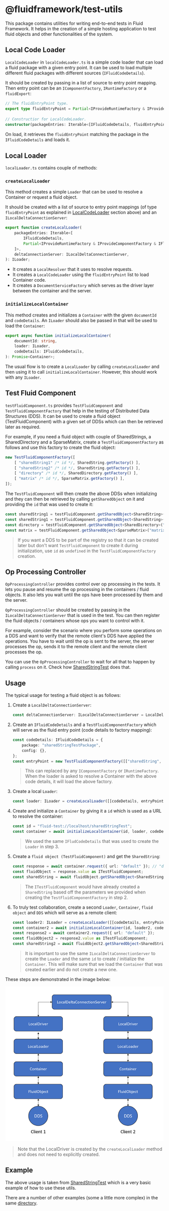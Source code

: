 # @fluidframework/test-utils

This package contains utilities for writing end-to-end tests in Fluid Framework. It helps in the creation of a simple hosting application to test fluid objects and other functionalities of the system.

## Local Code Loader

`LocalCodeLoader` in `localCodeLoader.ts` is a simple code loader that can load a fluid package with a given entry point. It can be used to load multiple different fluid packages with different sources (`IFluidCodeDetails`).

It should be created by passing in a list of source to entry point mapping. Then entry point can be an `IComponentFactory`, `IRuntimeFactory` or a `fluidExport`:
```typeScript
// The fluidEntryPoint type.
export type fluidEntryPoint = Partial<IProvideRuntimeFactory & IProvideComponentFactory & IFluidModule>;

// Constructior for LocalCodeLoader.
constructor(packageEntries: Iterable<[IFluidCodeDetails, fluidEntryPoint]>);
```
On load, it retrieves the `fluidEntryPoint` matching the package in the `IFluidCodeDetails` and loads it.

## Local Loader
`localLoader.ts` contains couple of methods:

### `createLocalLoader`

This method creates a simple `Loader` that can be used to resolve a Container or request a fluid object.

It should be created with a list of source to entry point mappings (of type `fluidEntryPoint` as explained in [LocalCodeLoader](#Local-Code-Loader) section above) and an `ILocalDeltaConnectionServer`:
```typeScript
export function createLocalLoader(
    packageEntries: Iterable<[
        IFluidCodeDetails,
        Partial<IProvideRuntimeFactory & IProvideComponentFactory & IFluidModule>
    ]>,
    deltaConnectionServer: ILocalDeltaConnectionServer,
): ILoader;
```

- It creates a `LocalResolver` that it uses to resolve requests.
- It creates a `LocalCodeLoader` using the `fluidEntryPoint` list to load Container code.
- It creates a `DocumentServiceFactory` which serves as the driver layer between the container and the server.

### `initializeLocalContainer`

This method creates and initializes a `Container` with the given `documentId` and `codeDetails`. An `ILoader` should also be passed in that will be used to load the `Container`:

```typeScript
export async function initializeLocalContainer(
    documentId: string,
    loader: ILoader,
    codeDetails: IFluidCodeDetails,
): Promise<Container>;
```

The usual flow is to create a `LocalLoader` by calling `createLocalLoader` and then using it to call `initializeLocalContainer`. However, this should work with any `ILoader`.

## Test Fluid Component

`testFluidComponent.ts` provides `TestFluidComponent` and `TestFluidComponentFactory` that help in the testing of Distributed Data Structures (DDS).
It can be used to create a fluid object (TestFluidComponent) with a given set of DDSs which can then be retrieved later as required.

For example, if you need a fluid object with couple of SharedStrings, a SharedDirectory and a SparseMatrix, create a `TestFluidComponentFactory` as follows and use this factory to create the fluid object:
```typeScript
new TestFluidComponentFactory([
    [ "sharedString1" /* id */, SharedString.getFactory() ],
    [ "sharedString2" /* id */, SharedString.getFactory() ],
    [ "directory" /* id */, SharedDirectory.getFactory() ],
    [ "matrix" /* id */, SparseMatrix.getFactory() ],
]);
```

The `TestFluidComponent` will then create the above DDSs when initializing and they can then be retrieved by calling `getSharedObject` on it and providing the `id` that was used to create it:
```typeScript
const sharedString1 = testFluidComponent.getSharedObject<SharedString>("sharedString1");
const sharedString1 = testFluidComponent.getSharedObject<SharedString>("sharedString2");
const directory = testFluidComponent.getSharedObject<SharedDirectory>("directory");
const matrix = testFluidComponent.getSharedObject<SparseMatrix>("matrix");
```

> If you want a DDS to be part of the registry so that it can be created later but don't want `TestFluidComponent` to create it during initialization, use `id` as `undefined` in the `TestFluidComponentFactory` creation.

## Op Processing Controller
`OpProcessingController` provides control over op processing in the tests. It lets you pause and resume the op processing in the containers / fluid objects. It also lets you wait until the ops have been processed by them and the server.

`OpProcessingController` should be created by passing in the `ILocalDeltaConnectionServer` that is used in the test. You can then register the fluid objects / containers whose ops you want to control with it.

For example, consider the scenario where you perform some operations on a DDS and want to verify that the remote client's DDS have applied the operations. You have to wait until the op is sent to the server, the server processes the op, sends it to the remote client and the remote client processes the op.

You can use the `OpProcessingController` to wait for all that to happen by calling `process` on it. Check how [SharedStringTest](..\end-to-end-tests\src\test\sharedStringEndToEndTests.spec.ts) does that.

## Usage

The typical usage for testing a fluid object is as follows:
1. Create a `LocalDeltaConnectionServer`:
    ```typescript
    const deltaConnectionServer: ILocalDeltaConnectionServer = LocalDeltaConnectionServer.create();
    ```

2. Create an `IFluidCodeDetails` and a `TestFluidComponentFactory` which will serve as the fluid entry point (code details to factory mapping):
    ```typescript
    const codeDetails: IFluidCodeDetails = {
        package: "sharedStringTestPackage",
        config: {},
    };
    const entryPoint = new TestFluidComponentFactory([["sharedString", SharedString.getFactory()]]);
    ```
    > This can replaced by any `IComponentFactory` or `IRuntimeFactory`. When the loader is asked to resolve a Container with the above code details, it will load the above factory.

3. Create a local `Loader`:
    ```typescript
    const loader: ILoader = createLocalLoader([[codeDetails, entryPoint]], deltaConnectionServer);
    ```

4. Create and initialize a `Container` by giving it a `id` which is used as a URL to resolve the container:
    ```typescript
    const id = "fluid-test://localhost/sharedStringTest";
    const container = await initializeLocalContainer(id, loader, codeDetails);
    ```
    > We used the same `IFludCodeDetails` that was used to create the `Loader` in step 3.

5. Create a `fluid object (TestFluidComponent)` and get the `SharedString`:
    ```typescript
    const response = await container.request({ url: "default" }); // "default" represent the default fluid object.
    const fluidObject = response.value as ITestFluidComponent;
    const sharedString = await fluidObject.getSharedObject<SharedString>("sharedString");
    ```
    > The `ITestFluidComponent` would have already created a `SharedString` based off the parameters we provided when creating the `TestFluidComponentFactory` in step 2.

6. To truly test collaboration, create a second `Loader`, `Container`, `fluid object` and `DDS` which will serve as a remote client:
    ```typescript
    const loader2: ILoader = createLocalLoader([[codeDetails, entryPoint]], deltaConnectionServer);
    const container2 = await initializeLocalContainer(id, loader2, codeDetails);
    const response2 = await container2.request({ url: "default" });
    const fluidObject2 = response2.value as ITestFluidComponent;
    const sharedString2 = await fluidObject2.getSharedObject<SharedString>("sharedString");
    ```
    > It is important to use the same `ILocalDeltaConnectionServer` to create the `Loader` and the same `id` to create / initialize the `Container`. This will make sure that we load the `Container` that was created earlier and do not create a new one.

These steps are demonstrated in the image below:

![Image 1](./end-to-end-tests.png)

> Note that the LocalDriver is created by the `createLocalLoader` method and does not need to explicitly created.

## Example
The above usage is taken from [SharedStringTest](..\end-to-end-tests\src\test\sharedStringEndToEndTests.spec.ts) which is a very basic example of how to use these utils.

There are a number of other examples (some a little more complex) in the same [directory](..\end-to-end-tests\src\test).

